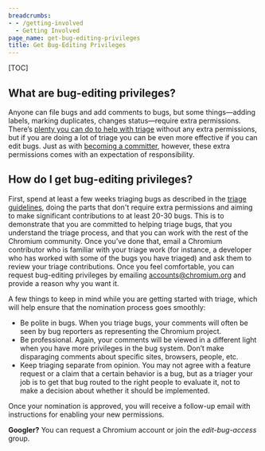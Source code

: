 ```yaml
---
breadcrumbs:
- - /getting-involved
  - Getting Involved
page_name: get-bug-editing-privileges
title: Get Bug-Editing Privileges
---
```


[TOC]

## What are bug-editing privileges?

Anyone can file bugs and add comments to bugs, but some things—adding labels,
marking duplicates, changes status—require extra permissions.
There’s [plenty you can do to help with triage](/getting-involved/bug-triage)
without any extra permissions, but if you are doing a lot of triage you can be
even more effective if you can edit bugs. Just as with [becoming a
committer](/getting-involved/become-a-committer), however, these extra
permissions comes with an expectation of responsibility.

## How do I get bug-editing privileges?

First, spend at least a few weeks triaging bugs as described in the [triage
guidelines](/getting-involved/bug-triage), doing the parts that don't require
extra permissions and aiming to make significant contributions to at least 20-30
bugs. This is to demonstrate that you are committed to helping triage bugs, that
you understand the triage process, and that you can work with the rest of the
Chromium community.
Once you’ve done that, email a Chromium contributor who is familiar with your
triage work (for instance, a developer who has worked with some of the bugs you
have triaged) and ask them to review your triage contributions.  Once you feel comfortable,
you can request bug-editing privileges by emailing accounts@chromium.org and provide a
reason why you want it.

A few things to keep in mind while you are getting started with triage, which
will help ensure that the nomination process goes smoothly:

*   Be polite in bugs. When you triage bugs, your comments will often be
            seen by bug reporters as representing the Chromium project.
*   Be professional. Again, your comments will be viewed in a different
            light when you have more privileges in the bug system. Don’t make
            disparaging comments about specific sites, browsers, people, etc.
*   Keep triaging separate from opinion. You may not agree with a
            feature request or a claim that a certain behavior is a bug, but as
            a triager your job is to get that bug routed to the right people to
            evaluate it, not to make a decision about whether it should be
            implemented.

Once your nomination is approved, you will receive a follow-up email with
instructions for enabling your new permissions.

**Googler?** You can request a Chromium account or join the
*edit-bug-access* group.

